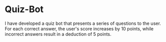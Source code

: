 # Quiz-Bot
I have developed a quiz bot that presents a series of questions to the user. For each correct answer, the user's score increases by 10 points, while incorrect answers result in a deduction of 5 points.

